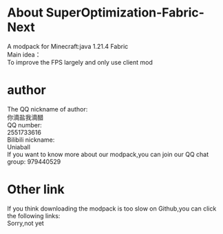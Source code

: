 # About SuperOptimization-Fabric-Next
A modpack for Minecraft:java 1.21.4 Fabric   
Main idea：    
To improve the FPS largely and only use client mod    
# author
The QQ nickname of author:    
你滴盐我滴醋    
QQ number:    
2551733616   
Bilibili nickname:    
Uniaball    
If you want to know more about our modpack,you can join our QQ chat group:    979440529
# Other link
If you think downloading the modpack is too slow on Github,you can click the following links:    
Sorry,not yet


